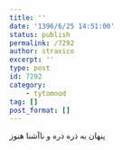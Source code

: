 ```yaml
---
title: ''
date: '1396/6/25 14:51:00'
status: publish
permalink: /7292
author: straxico
excerpt: ''
type: post
id: 7292
category:
    - tytomood
tag: []
post_format: []
---
```

پنهان به ذره ذره و ناآشنا هنوز